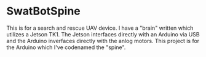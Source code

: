 # SwatBotSpine

This is for a search and rescue UAV device. I have a "brain" written which utilizes a Jetson TK1. The Jetson interfaces directly with an Arduino via USB and the Arduino inverfaces directly with the anlog motors. This project is for the Arduino which I've codenamed the "spine".
